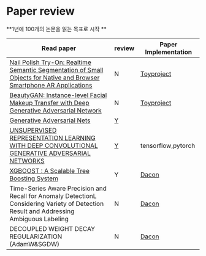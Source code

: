 # Paper review



**1년에 100개의 논문을 읽는 목표로 시작 **

| Read paper                                                   | review                                                       | Paper Implementation                                         |
| ------------------------------------------------------------ | ------------------------------------------------------------ | ------------------------------------------------------------ |
| [Nail Polish Try-On: Realtime Semantic Segmentation of Small Objects for Native and Browser Smartphone AR Applications](https://arxiv.org/abs/1906.02222) | N                                                            | [Toyproject](https://github.com/roche-MH/project/tree/master/nail%20detection) |
| [BeautyGAN: Instance-level Facial Makeup Transfer with Deep Generative Adversarial Network](http://liusi-group.com/projects/BeautyGAN) | N                                                            | [Toyproject](https://github.com/roche-MH/etching)            |
| [Generative Adversarial Nets](https://papers.nips.cc/paper/5423-generative-adversarial-nets.pdf) | [Y](https://github.com/roche-MH/paper-review/blob/master/PR-001/Generative%20Adversarial%20Nets%20%EB%A6%AC%EB%B7%B0.md) |                                                              |
| [UNSUPERVISED REPRESENTATION LEARNING WITH DEEP CONVOLUTIONAL GENERATIVE ADVERSARIAL NETWORKS](https://arxiv.org/pdf/1511.06434.pdf) | [Y](https://github.com/roche-MH/paper-review/blob/master/PR-001/DCGAN%20%EB%A6%AC%EB%B7%B0.md) | tensorflow,pytorch                                           |
| [XGBOOST : A Scalable Tree Boosting System](https://arxiv.org/pdf/1603.02754.pdf) | Y                                                            | [Dacon](https://github.com/roche-MH/Competition/tree/master/Dacon/jeju_card) |
| Time-Series Aware Precision and Recall for Anomaly DetectionL Considering Variety of Detection Result and Addressing Ambiguous Labeling | N                                                            | [Dacon](https://github.com/roche-MH/Competition/tree/master/Dacon/%EB%B3%B4%EC%95%88%ED%83%90%EC%A7%80) |
| DECOUPLED WEIGHT DECAY REGULARIZATION (AdamW&SGDW)           | N                                                            | [Dacon](https://github.com/roche-MH/Competition/tree/master/Dacon/%EB%B3%B4%EC%95%88%ED%83%90%EC%A7%80) |

